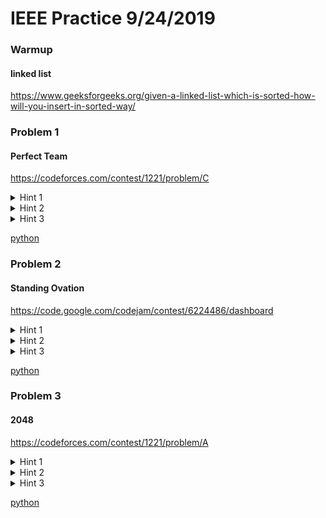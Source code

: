 # IEEE Practice 9/24/2019

### Warmup

#### linked list

https://www.geeksforgeeks.org/given-a-linked-list-which-is-sorted-how-will-you-insert-in-sorted-way/

### Problem 1

#### Perfect Team

https://codeforces.com/contest/1221/problem/C

<details><summary>Hint 1</summary>
<p>

Can you form a team with no coders? no mathematicians? what about no people of no specialization?

</p>
</details>
<details><summary>Hint 2</summary>
<p>

When you have `C > M`, or `M > C` those extra members can be sent to the `N` group, and if `N < C` still holds, then take members out of `M` and `C` evenly until they are even

</p>
</details>
<details><summary>Hint 3</summary>
<p>

number of teams possible `= min(M, C, (M + C + N) / 3)`

</p>
</details>


[python](./perfectTeam.py)

### Problem 2 
#### Standing Ovation

https://code.google.com/codejam/contest/6224486/dashboard


<details><summary>Hint 1</summary>
<p>

How many people must be clapping before `3` people of shyness level `2` will clap?

How many are clapping after?

</p>
</details>


<details><summary>Hint 2</summary>
<p>

Starting at the beginning of the set of clappers, how many people must be clapping from clap nodes `N-1` for node `N` clappers to also stand?

how can this be used?

</p>
</details>

<details><summary>Hint 3</summary>
<p>

Sum up the number clapping at each node. When inspecting a new node, if the sum up to that point is less than the required, invite clappers until the shyness level is satisfied.

</p>
</details>

[python](./ovation.py)

### Problem 3

#### 2048

https://codeforces.com/contest/1221/problem/A

<details><summary>Hint 1</summary>
<p>

Do input values greater than 2048 matter? What might be a good data type to remember the other values?

</p>
</details>

<details><summary>Hint 2</summary>
<p>

Map or array are good solutions for the storage issue. How do you test if a given set of numbers satisfies the problem?

</p>
</details>

<details><summary>Hint 3</summary>
<p>

Start from one, take the count of 1's and move half of that to the count of 2's. Then half of the 2's to the 4's, etc. until the count of 2048's is calculated.

There is a simpler solution, try to find it

</p>
</details>

[python](./2048.py)
